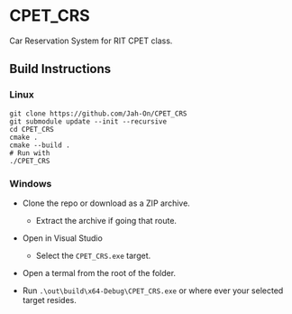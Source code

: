 # CPET_CRS

Car Reservation System for RIT CPET class.



## Build Instructions

### Linux

```shell
git clone https://github.com/Jah-On/CPET_CRS
git submodule update --init --recursive
cd CPET_CRS
cmake .
cmake --build .
# Run with
./CPET_CRS
```

### Windows

- Clone the repo or download as a ZIP archive.
  
  - Extract the archive if going that route. 

- Open in Visual Studio
  
  - Select the `CPET_CRS.exe` target. 

- Open a termal from the root of the folder.

- Run `.\out\build\x64-Debug\CPET_CRS.exe` or where ever your selected target resides.
